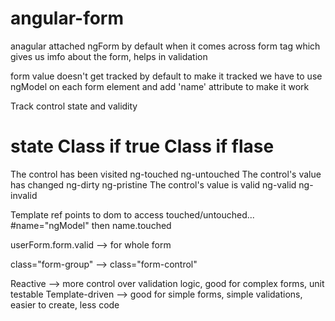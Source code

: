 # angular-form

anagular attached ngForm by default when it comes across form tag which gives us imfo about the form, helps in validation

form value doesn't get tracked by default to make it tracked we have to use ngModel on each form element and add 'name' attribute to make it work

Track control state and validity


state                                  Class if true         Class if flase
================================================================================
The control has been visited           ng-touched            ng-untouched
The control's value has changed        ng-dirty              ng-pristine
The control's value is valid           ng-valid              ng-invalid

Template ref points to dom to access touched/untouched... #name="ngModel" then name.touched

userForm.form.valid --> for whole form

class="form-group" --> class="form-control"

Reactive --> more control over validation logic, good for complex forms, unit testable
Template-driven --> good for simple forms, simple validations, easier to create, less code




